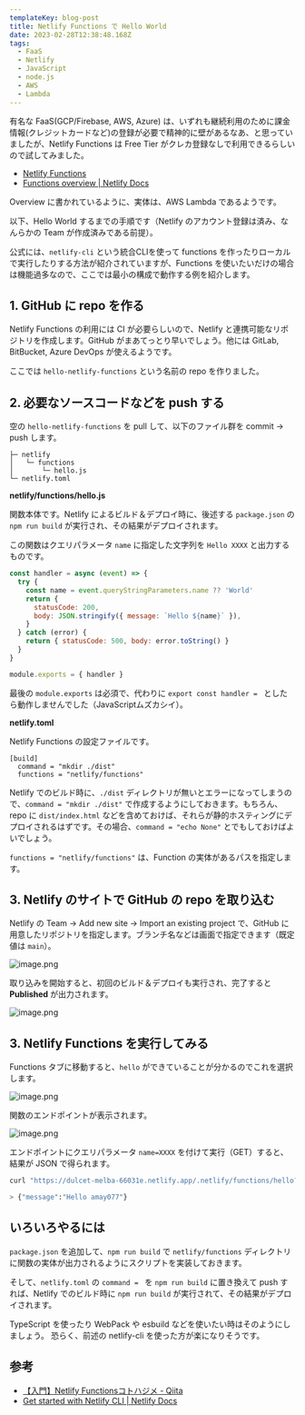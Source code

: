 ```yaml
---
templateKey: blog-post
title: Netlify Functions で Hello World
date: 2023-02-28T12:38:48.168Z
tags:
  - FaaS
  - Netlify
  - JavaScript
  - node.js
  - AWS
  - Lambda
---
```


有名な FaaS(GCP/Firebase, AWS, Azure) は、いずれも継続利用のために課金情報(クレジットカードなど)の登録が必要で精神的に壁があるなあ、と思っていましたが、Netlify Functions は Free Tier がクレカ登録なしで利用できるらしいので試してみました。

- [Netlify Functions](https://www.netlify.com/products/functions/)
- [Functions overview | Netlify Docs](https://docs.netlify.com/functions/overview/)

Overview に書かれているように、実体は、AWS Lambda であるようです。

以下、Hello World するまでの手順です（Netlify のアカウント登録は済み、なんらかの Team が作成済みである前提）。

公式には、``netlify-cli`` という統合CLIを使って functions を作ったりローカルで実行したりする方法が紹介されていますが、Functions を使いたいだけの場合は機能過多なので、ここでは最小の構成で動作する例を紹介します。


## 1. GitHub に repo を作る

Netlify Functions の利用には CI が必要らしいので、Netlify と連携可能なリポジトリを作成します。GitHub がまあてっとり早いでしょう。他には GitLab, BitBucket, Azure DevOps が使えるようです。

ここでは ``hello-netlify-functions`` という名前の repo を作りました。

## 2. 必要なソースコードなどを push する

空の ``hello-netlify-functions`` を pull して、以下のファイル群を commit → push します。

```
├─ netlify
│   └─ functions
│       └─ hello.js
└─ netlify.toml

```

**netlify/functions/hello.js**

関数本体です。Netlify によるビルド＆デプロイ時に、後述する ``package.json`` の ``npm run build`` が実行され、その結果がデプロイされます。

この関数はクエリパラメータ ``name`` に指定した文字列を ``Hello XXXX`` と出力するものです。


```javascript
const handler = async (event) => {
  try {
    const name = event.queryStringParameters.name ?? 'World'
    return {
      statusCode: 200,
      body: JSON.stringify({ message: `Hello ${name}` }),
    }
  } catch (error) {
    return { statusCode: 500, body: error.toString() }
  }
}

module.exports = { handler }
```

最後の ``module.exports`` は必須で、代わりに ``export const handler = `` としたら動作しませんでした（JavaScriptムズカシイ）。


**netlify.toml**

Netlify Functions の設定ファイルです。

```
[build]
  command = "mkdir ./dist"
  functions = "netlify/functions"
```

Netlify でのビルド時に、``./dist`` ディレクトリが無いとエラーになってしまうので、``command = "mkdir ./dist"`` で作成するようにしておきます。もちろん、repo に ``dist/index.html`` などを含めておけば、それらが静的ホスティングにデプロイされるはずです。その場合、``command = "echo None"`` とでもしておけばよいでしょう。

``functions = "netlify/functions"`` は、Function の実体があるパスを指定します。


## 3. Netlify のサイトで GitHub の repo を取り込む

Netlify の Team → Add new site → Import an existing project で、GitHub に用意したリポジトリを指定します。ブランチ名などは画面で指定できます（既定値は ``main``）。

![image.png](https://raw.githubusercontent.com/amay077/gatsby-starter-netlify-cms/master/src/img/2023-02-28-01GTARM978EZXBHN0XJJTPR40Z.png)

取り込みを開始すると、初回のビルド＆デプロイも実行され、完了すると **Published** が出力されます。

![image.png](https://raw.githubusercontent.com/amay077/gatsby-starter-netlify-cms/master/src/img/2023-02-28-01GTARXQGHC6425T2EW5QBE5K4.png)

## 3. Netlify Functions を実行してみる

Functions タブに移動すると、``hello`` ができていることが分かるのでこれを選択します。

![image.png](https://raw.githubusercontent.com/amay077/gatsby-starter-netlify-cms/master/src/img/2023-02-28-01GTAS31N0T17NPDEM4A4NF8QY.png)

関数のエンドポイントが表示されます。

![image.png](https://raw.githubusercontent.com/amay077/gatsby-starter-netlify-cms/master/src/img/2023-02-28-01GTAS4YKTMAG8Z6M9H9ZNT1YM.png)

エンドポイントにクエリパラメータ ``name=XXXX`` を付けて実行（GET）すると、結果が JSON で得られます。

```bash
curl "https://dulcet-melba-66031e.netlify.app/.netlify/functions/hello?name=amay077"

> {"message":"Hello amay077"}
```

## いろいろやるには

``package.json`` を追加して、``npm run build`` で ``netlify/functions`` ディレクトリに関数の実体が出力されるようにスクリプトを実装しておきます。

そして、``netlify.toml`` の ``command = `` を ``npm run build`` に置き換えて push すれば、Netlify でのビルド時に ``npm run build`` が実行されて、その結果がデプロイされます。

TypeScript を使ったり WebPack や esbuild などを使いたい時はそのようにしましょう。
恐らく、前述の netlify-cli を使った方が楽になりそうです。

## 参考

- [【入門】Netlify Functionsコトハジメ - Qiita](https://qiita.com/Sr_Bangs/items/7867853f5e71bd4ada56)
- [Get started with Netlify CLI | Netlify Docs](https://docs.netlify.com/cli/get-started/)


